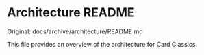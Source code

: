 # Architecture README

Original: docs/archive/architecture/README.md

This file provides an overview of the architecture for Card Classics.
